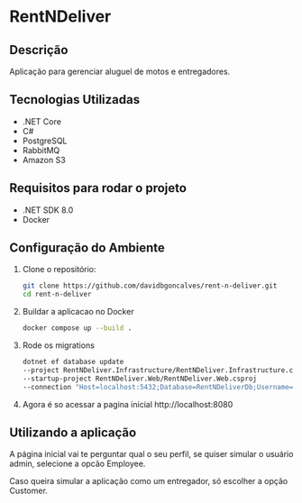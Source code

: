 # RentNDeliver

## Descrição
Aplicação para gerenciar aluguel de motos e entregadores.

## Tecnologias Utilizadas
- .NET Core
- C#
- PostgreSQL
- RabbitMQ 
- Amazon S3 

## Requisitos para rodar o projeto
- .NET SDK 8.0
- Docker

## Configuração do Ambiente
1. Clone o repositório:
   ```sh
   git clone https://github.com/davidbgoncalves/rent-n-deliver.git
   cd rent-n-deliver

2. Buildar a aplicacao no Docker 
    ```sh
    docker compose up --build .

3. Rode os migrations
    ```ss
   dotnet ef database update 
   --project RentNDeliver.Infrastructure/RentNDeliver.Infrastructure.csproj 
   --startup-project RentNDeliver.Web/RentNDeliver.Web.csproj 
   --connection "Host=localhost:5432;Database=RentNDeliverDb;Username=postgres;Password=#123Mudar"

4. Agora é so acessar a pagina inicial
   http://localhost:8080

## Utilizando a aplicação

A página inicial vai te perguntar qual o seu perfil, se quiser simular o usuário admin, selecione a opcão Employee.

Caso queira simular a aplicação como um entregador, só escolher a opção Customer.


   

